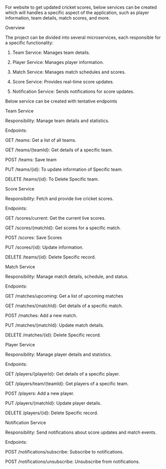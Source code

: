 For website to get updated cricket scores, below services can be created which will handles a specific aspect of the application, such as player information, team details, match scores, and more.



Overview

The project can be divided into several microservices, each responsible for a specific functionality:

1. Team Service: Manages team details.

2. Player Service: Manages player information.

3. Match Service: Manages match schedules and scores.

4. Score Service: Provides real-time score updates.

5. Notification Service: Sends notifications for score updates.



Below service can be created with tentative endpoints



Team Service

Responsibility: Manage team details and statistics.

Endpoints:

GET /teams: Get a list of all teams.

GET /teams/{teamId}: Get details of a specific team.

POST /teams: Save team

PUT /teams/{id}: To update information of Specific team.

DELETE /teams/{id}: To Delete Specific team.

Score Service

Responsibility: Fetch and provide live cricket scores.

Endpoints:

GET /scores/current: Get the current live scores.

GET /scores/{matchId}: Get scores for a specific match.

POST /scores: Save Scores

PUT /scores/{id}: Update information.

DELETE /teams/{id}: Delete Specific record.

Match Service

Responsibility: Manage match details, schedule, and status.

Endpoints:

GET /matches/upcoming: Get a list of upcoming matches

GET /matches/{matchId}: Get details of a specific match.

POST /matches: Add a new match.

PUT /matches/{matchId}: Update match details.

DELETE /matches/{id}: Delete Specific record.


Player Service

Responsibility: Manage player details and statistics.

Endpoints:

GET /players/{playerId}: Get details of a specific player.

GET /players/team/{teamId}: Get players of a specific team.

POST /players: Add a new player.

PUT /players/{matchId}: Update player details.

DELETE /players/{id}: Delete Specific record.



Notification Service

Responsibility: Send notifications about score updates and match events.

Endpoints:

POST /notifications/subscribe: Subscribe to notifications.

POST /notifications/unsubscribe: Unsubscribe from notifications. 

 